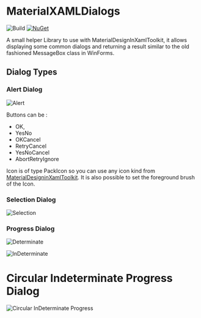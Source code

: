 # MaterialXAMLDialogs
![Build](https://github.com/Proless/MaterialXAMLDialogs/workflows/Build/badge.svg)
[![NuGet](https://img.shields.io/nuget/v/MaterialXAMLDialogs?label=NuGet&style=flat-square)](https://www.nuget.org/packages/MaterialXAMLDialogs/)


A small helper Library to use with MaterialDesignInXamlToolkit, it allows displaying some common dialogs and returning a result similar to the old fashioned MessageBox class in WinForms.

## Dialog Types

### Alert Dialog
![Alert](https://i.imgur.com/gNSVyhs.png)

Buttons can be :
- OK,
- YesNo
- OKCancel
- RetryCancel
- YesNoCancel
- AbortRetryIgnore

Icon is of type PackIcon so you can use any icon kind from [MaterialDesigninXamlToolkit](https://github.com/MaterialDesignInXAML/MaterialDesignInXamlToolkit).
It is also possible to set the foreground brush of the Icon. 

### Selection Dialog
![Selection](https://i.imgur.com/zQ3g2Tj.png)

### Progress Dialog
![Determinate](https://i.imgur.com/r4zjWqI.png)

![InDeterminate](https://i.imgur.com/JFR0HP7.png)

# Circular Indeterminate Progress Dialog

![Circular InDeterminate Progress](https://i.imgur.com/4q2EUwo.png)
